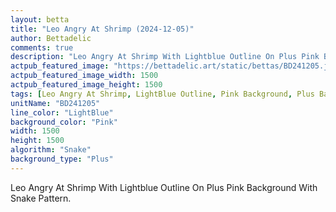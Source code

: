 ```yaml
---
layout: betta
title: "Leo Angry At Shrimp (2024-12-05)"
author: Bettadelic
comments: true
description: "Leo Angry At Shrimp With Lightblue Outline On Plus Pink Background With Snake Pattern."
actpub_featured_image: "https://bettadelic.art/static/bettas/BD241205.jpg"
actpub_featured_image_width: 1500
actpub_featured_image_height: 1500
tags: [Leo Angry At Shrimp, LightBlue Outline, Pink Background, Plus Background Pattern, Snake Pattern, December 2024]
unitName: "BD241205"
line_color: "LightBlue"
background_color: "Pink"
width: 1500
height: 1500
algorithm: "Snake"
background_type: "Plus"
---
```


Leo Angry At Shrimp With Lightblue Outline On Plus Pink Background With Snake Pattern.
